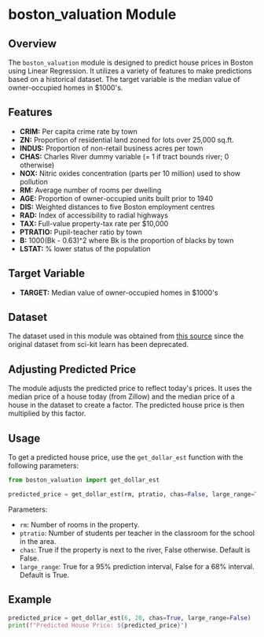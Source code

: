 # boston_valuation Module

## Overview

The `boston_valuation` module is designed to predict house prices in Boston using Linear Regression. It utilizes a variety of features to make predictions based on a historical dataset. The target variable is the median value of owner-occupied homes in $1000's.

## Features

- **CRIM:** Per capita crime rate by town
- **ZN:** Proportion of residential land zoned for lots over 25,000 sq.ft.
- **INDUS:** Proportion of non-retail business acres per town
- **CHAS:** Charles River dummy variable (= 1 if tract bounds river; 0 otherwise)
- **NOX:** Nitric oxides concentration (parts per 10 million) used to show pollution
- **RM:** Average number of rooms per dwelling
- **AGE:** Proportion of owner-occupied units built prior to 1940
- **DIS:** Weighted distances to five Boston employment centres
- **RAD:** Index of accessibility to radial highways
- **TAX:** Full-value property-tax rate per $10,000
- **PTRATIO:** Pupil-teacher ratio by town
- **B:** 1000(Bk - 0.63)^2 where Bk is the proportion of blacks by town
- **LSTAT:** % lower status of the population

## Target Variable

- **TARGET:** Median value of owner-occupied homes in $1000's

## Dataset

The dataset used in this module was obtained from [this source](http://lib.stat.cmu.edu/datasets/boston) since the original dataset from sci-kit learn has been deprecated.

## Adjusting Predicted Price

The module adjusts the predicted price to reflect today's prices. It uses the median price of a house today (from Zillow) and the median price of a house in the dataset to create a factor. The predicted house price is then multiplied by this factor.

## Usage

To get a predicted house price, use the `get_dollar_est` function with the following parameters:

```python
from boston_valuation import get_dollar_est

predicted_price = get_dollar_est(rm, ptratio, chas=False, large_range=True)
```

Parameters:
- `rm`: Number of rooms in the property.
- `ptratio`: Number of students per teacher in the classroom for the school in the area.
- `chas`: True if the property is next to the river, False otherwise. Default is False.
- `large_range`: True for a 95% prediction interval, False for a 68% interval. Default is True.

## Example

```python
predicted_price = get_dollar_est(6, 20, chas=True, large_range=False)
print(f"Predicted House Price: ${predicted_price}")
```
